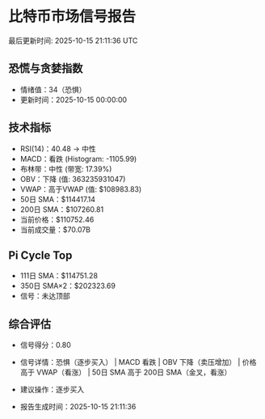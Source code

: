 # 比特币市场信号报告

最后更新时间: 2025-10-15 21:11:36 UTC

## 恐慌与贪婪指数
- 情绪值：34（恐惧）
- 更新时间：2025-10-15 00:00:00

## 技术指标
- RSI(14)：40.48 → 中性
- MACD：看跌 (Histogram: -1105.99)
- 布林带：中性 (带宽: 17.39%)
- OBV：下降 (值: 363235931047)
- VWAP：高于VWAP (值: $108983.83)
- 50日 SMA：$114417.14
- 200日 SMA：$107260.81
- 当前价格：$110752.46
- 当前成交量：$70.07B

## Pi Cycle Top
- 111日 SMA：$114751.28
- 350日 SMA×2：$202323.69
- 信号：未达顶部

## 综合评估
- 信号得分：0.80
- 信号详情：恐惧（逐步买入） | MACD 看跌 | OBV 下降（卖压增加） | 价格高于 VWAP（看涨） | 50日 SMA 高于 200日 SMA（金叉，看涨）
- 建议操作：逐步买入

- 报告生成时间：2025-10-15 21:11:36